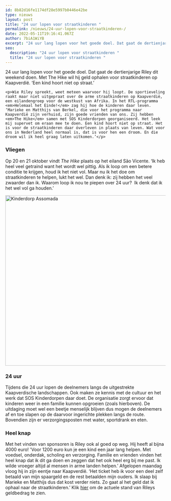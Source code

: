 ```yaml
---
id: 8b82d16fe1174df28e5997b0446e42be
type: nieuws
layout: post
title: "24 uur lopen voor straatkinderen "
permalink: /nieuws/24-uur-lopen-voor-straatkinderen-/
date: 2022-05-11T19:16:41.067Z
author: 7biA1WiYB
excerpt: "24 uur lang lopen voor het goede doel. Dat gaat de dertienjarige Riley dit weekend doen. Met The Hike wil hij geld ophalen voor straatkinderen op Kaapverdië. ‘Een kind hoort niet op straat.’  "
seo:
  description: "24 uur lopen voor straatkinderen "
  title: "24 uur lopen voor straatkinderen "
---
```

24 uur lang lopen voor het goede doel. Dat gaat de dertienjarige Riley dit weekend doen. Met The Hike wil hij geld ophalen voor straatkinderen op Kaapverdië. ‘Een kind hoort niet op straat.’  

    <p>Wie Riley spreekt, weet meteen waarvoor hij loopt. De sportieveling raakt maar niet uitgepraat over de arme straatkinderen op Kaapverdië, een eilandengroep voor de westkust van Afrika. In het RTL-programma <em>Helemaal het Einde!</em> zag hij hoe de kinderen daar leven. ‘Marieke en Matthijs van Berkel, die voor het programma naar Kaapverdië zijn verhuisd, zijn goede vrienden van ons. Zij hebben <em>The Hike</em> samen met SOS Kinderdorpen georganiseerd. Het leek mij supervet om eraan mee te doen. Een kind hoort niet op straat. Het is voor de straatkinderen daar óverleven in plaats van leven. Wat voor ons in Nederland heel normaal is, dat is voor hen een droom. En die droom wil ik heel graag laten uitkomen.’</p>
<h3>Vliegen</h3>
<p>Op 20 en 21 oktober vindt <em>The Hike</em> plaats op het eiland São Vicente. ‘Ik heb heel veel getraind want het wordt wel pittig. Als ik loop om een betere conditie te krijgen, houd ik het niet vol. Maar nu ik het doe om straatkinderen te helpen, lukt het wel. Dan denk ik: zij hebben het veel zwaarder dan ik. Waarom loop ik nou te piepen over 24 uur?  Ik denk dat ik het wel vol ga houden.’</p>
<p><div class="media media-element-container media-default"><div id="file-534972" class="file file-image file-image-jpeg">

        
  
  <div class="content">
    <img alt="Kinderdorp Assomada" title="Foto: SOS-kinderdorpen" height="3633" width="5452" style="height: 534px; width: 800px;" class="media-element file-default" data-delta="1" src="https://7dagen.netlify.app/sites/default/files/kinderdorp%20Assomada.jpg">  </div>

  
</div>
</div>
<h3>24 uur</h3>
<p>Tijdens die 24 uur lopen de deelnemers langs de uitgestrekte Kaapverdische landschappen. Ook maken ze kennis met de cultuur en het werk dat SOS Kinderdorpen daar doet. De organisatie zorgt ervoor dat kinderen weer in een familie kunnen opgroeien (zoals hierboven). De uitdaging moet wel een beetje menselijk blijven dus mogen de deelnemers af en toe slapen op de daarvoor ingerichte plekken langs de route. Bovendien zijn er verzorgingsposten met water, sportdrank en eten.</p>
<h3>Heel knap</h3>
<p>Met het vinden van sponsoren is Riley ook al goed op weg. Hij heeft al bijna 4000 euro! 'Voor 1200 euro kun je een kind een jaar lang helpen. Met voedsel, onderdak, scholing en verzorging. Familie en vrienden vinden het heel knap dat ik dit ga doen en zeggen dat het ook heel erg bij me past. Ik wilde vroeger altijd al mensen in arme landen helpen.’ Afgelopen maandag vloog hij in zijn eentje naar Kaapverdië. ‘Het ticket heb ik voor een deel zelf betaald van mijn spaargeld en de rest betaalden mijn ouders. Ik slaap bij Marieke en Matthijs dus dat kost verder niets. Zo gaat al het geld dat ik ophaal naar de straatkinderen.’ Klik <a href="https://www.sosthehike.nl/actie/riley-groeneveld" target="_top">hier</a> om de actuele stand van Rileys geldbedrag te zien.</p>  
